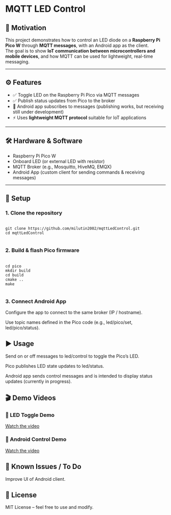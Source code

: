 # MQTT LED Control

## 📌 Motivation  
This project demonstrates how to control an LED diode on a **Raspberry Pi Pico W** through **MQTT messages**, with an Android app as the client.  
The goal is to show **IoT communication between microcontrollers and mobile devices**, and how MQTT can be used for lightweight, real-time messaging.  

---

## ⚙️ Features  
- ✅ Toggle LED on the Raspberry Pi Pico via MQTT messages  
- ✅ Publish status updates from Pico to the broker  
- 🚧 Android app subscribes to messages (publishing works, but receiving still under development)  
- ⚡ Uses **lightweight MQTT protocol** suitable for IoT applications  

---

## 🛠️ Hardware & Software  
- Raspberry Pi Pico W  
- Onboard LED (or external LED with resistor)  
- MQTT Broker (e.g., Mosquitto, HiveMQ, EMQX)  
- Android App (custom client for sending commands & receiving messages)  

---

## 🔧 Setup  

### 1. Clone the repository  
<pre>
  <code>
git clone https://github.com/milutin2002/mqttLedControl.git
cd mqttLedControl
  </code>
</pre>

### 2. Build & flash Pico firmware
<pre>
  <code>
cd pico
mkdir build
cd build
cmake ..
make
  </code>
</pre>

### 3. Connect Android App

Configure the app to connect to the same broker (IP / hostname).

Use topic names defined in the Pico code (e.g., led/pico/set, led/pico/status).

## ▶️ Usage

Send on or off messages to led/control to toggle the Pico’s LED.

Pico publishes LED state updates to led/status.

Android app sends control messages and is intended to display status updates (currently in progress).

## 🎬 Demo Videos

### 🔹 LED Toggle Demo
[Watch the video](Images/led_demo.gif)

### 🔹 Android Control Demo
[Watch the video](Images/android.gif)

## 🐞 Known Issues / To Do

Improve UI of Android client.

## 📄 License

MIT License – feel free to use and modify.



